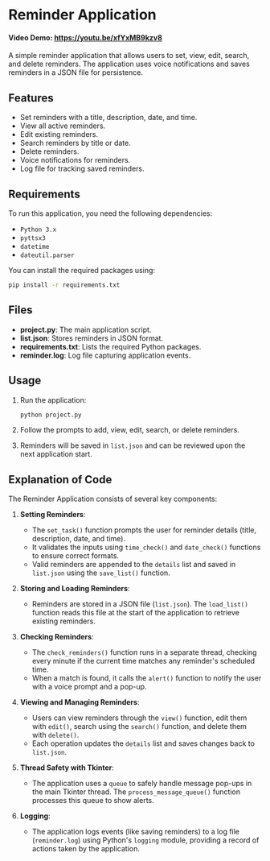 # Reminder Application

#### Video Demo: https://youtu.be/xfYxMB9kzv8

A simple reminder application that allows users to set, view, edit, search, and delete reminders. The application uses voice notifications and saves reminders in a JSON file for persistence.

## Features

- Set reminders with a title, description, date, and time.
- View all active reminders.
- Edit existing reminders.
- Search reminders by title or date.
- Delete reminders.
- Voice notifications for reminders.
- Log file for tracking saved reminders.

## Requirements

To run this application, you need the following dependencies:

- `Python 3.x`
- `pyttsx3`
- `datetime`
- `dateutil.parser`

You can install the required packages using:

```bash
pip install -r requirements.txt
```

## Files

- **project.py**: The main application script.
- **list.json**: Stores reminders in JSON format.
- **requirements.txt**: Lists the required Python packages.
- **reminder.log**: Log file capturing application events.

## Usage

1. Run the application:
   ```bash
   python project.py
   ```

2. Follow the prompts to add, view, edit, search, or delete reminders.

3. Reminders will be saved in `list.json` and can be reviewed upon the next application start.

## Explanation of Code

The Reminder Application consists of several key components:

1. **Setting Reminders**:
   - The `set_task()` function prompts the user for reminder details (title, description, date, and time).
   - It validates the inputs using `time_check()` and `date_check()` functions to ensure correct formats.
   - Valid reminders are appended to the `details` list and saved in `list.json` using the `save_list()` function.

2. **Storing and Loading Reminders**:
   - Reminders are stored in a JSON file (`list.json`). The `load_list()` function reads this file at the start of the application to retrieve existing reminders.

3. **Checking Reminders**:
   - The `check_reminders()` function runs in a separate thread, checking every minute if the current time matches any reminder's scheduled time.
   - When a match is found, it calls the `alert()` function to notify the user with a voice prompt and a pop-up.

4. **Viewing and Managing Reminders**:
   - Users can view reminders through the `view()` function, edit them with `edit()`, search using the `search()` function, and delete them with `delete()`.
   - Each operation updates the `details` list and saves changes back to `list.json`.

5. **Thread Safety with Tkinter**:
   - The application uses a `queue` to safely handle message pop-ups in the main Tkinter thread. The `process_message_queue()` function processes this queue to show alerts.

6. **Logging**:
   - The application logs events (like saving reminders) to a log file (`reminder.log`) using Python's `logging` module, providing a record of actions taken by the application.
